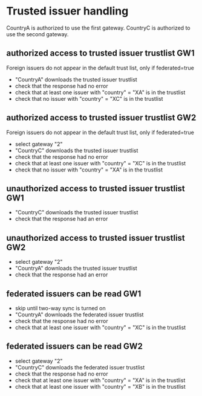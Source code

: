 # Trusted issuer handling 

CountryA is authorized to use the first gateway. 
CountryC is authorized to use the second gateway. 


## authorized access to trusted issuer trustlist GW1
Foreign issuers do not appear in the default trust list, only if federated=true

* "CountryA" downloads the trusted issuer trustlist
* check that the response had no error
* check that at least one issuer with "country" = "XA" is in the trustlist
* check that no issuer with "country" = "XC" is in the trustlist


## authorized access to trusted issuer trustlist GW2
Foreign issuers do not appear in the default trust list, only if federated=true

* select gateway "2"
* "CountryC" downloads the trusted issuer trustlist
* check that the response had no error
* check that at least one issuer with "country" = "XC" is in the trustlist
* check that no issuer with "country" = "XA" is in the trustlist


## unauthorized access to trusted issuer trustlist GW1 

* "CountryC" downloads the trusted issuer trustlist
* check that the response had an error

## unauthorized access to trusted issuer trustlist GW2

* select gateway "2"
* "CountryA" downloads the trusted issuer trustlist
* check that the response had an error


## federated issuers can be read GW1

* skip until two-way sync is turned on
* "CountryA" downloads the federated issuer trustlist
* check that the response had no error
* check that at least one issuer with "country" = "XC" is in the trustlist


## federated issuers can be read GW2

* select gateway "2"
* "CountryC" downloads the federated issuer trustlist
* check that the response had no error
* check that at least one issuer with "country" = "XA" is in the trustlist
* check that at least one issuer with "country" = "XB" is in the trustlist
